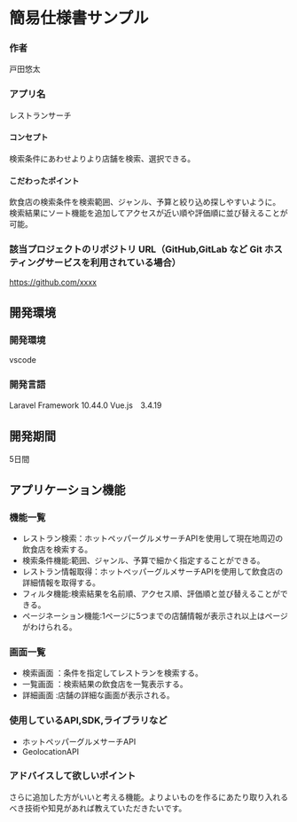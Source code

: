 # 簡易仕様書サンプル

### 作者
戸田悠太
### アプリ名
レストランサーチ

#### コンセプト
検索条件にあわせよりより店舗を検索、選択できる。

#### こだわったポイント
飲食店の検索条件を検索範囲、ジャンル、予算と絞り込め探しやすいように。
検索結果にソート機能を追加してアクセスが近い順や評価順に並び替えることが可能。

### 該当プロジェクトのリポジトリ URL（GitHub,GitLab など Git ホスティングサービスを利用されている場合）
https://github.com/xxxx

## 開発環境
### 開発環境
vscode

### 開発言語
Laravel Framework 10.44.0
Vue.js　3.4.19

## 開発期間
5日間

## アプリケーション機能

### 機能一覧
- レストラン検索：ホットペッパーグルメサーチAPIを使用して現在地周辺の飲食店を検索する。
- 検索条件機能:範囲、ジャンル、予算で細かく指定することができる。
- レストラン情報取得：ホットペッパーグルメサーチAPIを使用して飲食店の詳細情報を取得する。
- フィルタ機能:検索結果を名前順、アクセス順、評価順と並び替えることができる。
- ページネーション機能:1ページに5つまでの店舗情報が表示され以上はページがわけられる。

### 画面一覧
- 検索画面 ：条件を指定してレストランを検索する。
- 一覧画面 ：検索結果の飲食店を一覧表示する。
- 詳細画面 :店舗の詳細な画面が表示される。

### 使用しているAPI,SDK,ライブラリなど
- ホットペッパーグルメサーチAPI
- GeolocationAPI

### アドバイスして欲しいポイント
さらに追加した方がいいと考える機能。よりよいものを作るにあたり取り入れるべき技術や知見があれば教えていただきたいです。
